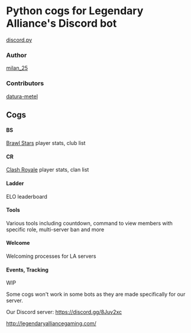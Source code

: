 # Python cogs for Legendary Alliance's Discord bot
[discord.py](https://discordpy.readthedocs.io/en/latest/)

### Author
[milan_25](https://github.com/milan252525)

### Contributors
[datura-metel](https://github.com/datura-metel)

## Cogs
#### BS
[Brawl Stars](https://blog.brawlstars.com/index.html) player stats, club list
#### CR
[Clash Royale](https://clashroyale.com/) player stats, clan list
#### Ladder
ELO leaderboard
#### Tools
Various tools including countdown, command to view members with specific role, multi-server ban and more
#### Welcome
Welcoming processes for LA servers 
#### Events, Tracking
WIP

Some cogs won't work in some bots as they are made specifically for our server.

Our Discord server:
https://discord.gg/8Juv2xc

http://legendaryalliancegaming.com/
